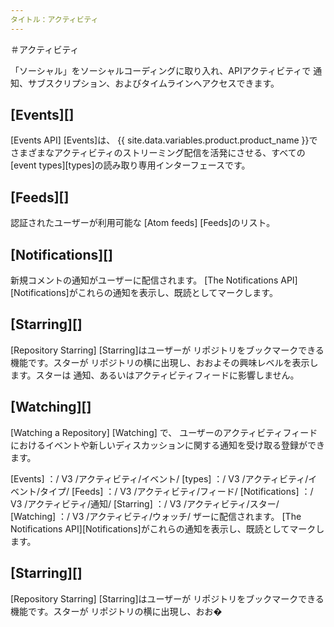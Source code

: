 ```yaml
---
タイトル：アクティビティ
---
```

＃アクティビティ

「ソーシャル」をソーシャルコーディングに取り入れ、APIアクティビティで
通知、サブスクリプション、およびタイムラインへアクセスできます。

## [Events][]

[Events API] [Events]は、
{{ site.data.variables.product.product_name }}でさまざまなアクティビティのストリーミング配信を活発にさせる、すべての[event types][types]の読み取り専用インターフェースです。

## [Feeds][]

認証されたユーザーが利用可能な [Atom feeds] [Feeds]のリスト。

## [Notifications][]

新規コメントの通知がユーザーに配信されます。
[The Notifications API][Notifications]がこれらの通知を表示し、既読としてマークします。

## [Starring][]

[Repository Starring] [Starring]はユーザーが リポジトリをブックマークできる機能です。スターが
リポジトリの横に出現し、おおよその興味レベルを表示します。スターは
通知、あるいはアクティビティフィードに影響しません。

## [Watching][]

[Watching a Repository] [Watching] で、
ユーザーのアクティビティフィードにおけるイベントや新しいディスカッションに関する通知を受け取る登録ができます。

[Events] ：/ V3 /アクティビティ/イベント/
[types] ：/ V3 /アクティビティ/イベント/タイプ/
[Feeds] ：/ V3 /アクティビティ/フィード/
[Notifications] ：/ V3 /アクティビティ/通知/
[Starring] ：/ V3 /アクティビティ/スター/
[Watching] ：/ V3 /アクティビティ/ウォッチ/
ザーに配信されます。
[The Notifications API][Notifications]がこれらの通知を表示し、既読としてマークします。

## [Starring][]

[Repository Starring] [Starring]はユーザーが リポジトリをブックマークできる機能です。スターが
リポジトリの横に出現し、おお�